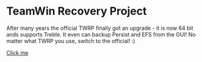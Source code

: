 # TeamWin Recovery Project
After many years the official TWRP finally got an upgrade - it is now 64 bit ands supports Treble. It even can backup Persist and EFS from the GUI! No matter what TWRP you use, switch to the official! :)

[Click me](https://TWRP.me/motorola/motorolamotog5.html)
